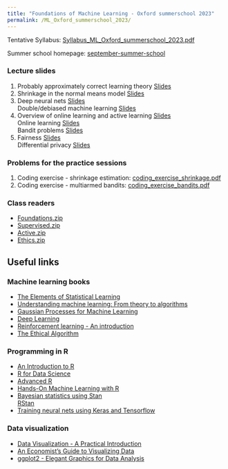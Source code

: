```yaml
---
title: "Foundations of Machine Learning - Oxford summerschool 2023"
permalink: /ML_Oxford_summerschool_2023/
---
```



Tentative Syllabus: [Syllabus_ML_Oxford_summerschool_2023.pdf](/home/files/teaching/ML_Oxford_summerschool_2023/Syllabus_ML_Oxford_Summerschool_2023.pdf)  


Summer school homepage: [september-summer-school](https://www.economics.ox.ac.uk/september-summer-school)  

### Lecture slides

1. Probably approximately correct learning theory
[Slides](/home/files/teaching/ML_Oxford_2023/pac_learning_slides.pdf)
1. Shrinkage in the normal means model
[Slides](/home/files/teaching/ML_Oxford_2023/normal_shrinkage_slides.pdf)
1. Deep neural nets
[Slides](/home/files/teaching/ML_Oxford_2023/neural_nets_slides.pdf)  
Double/debiased machine learning
[Slides](/home/files/teaching/ML_Oxford_2023/debiased_ml_slides.pdf)
1. Overview of online learning and active learning
[Slides](/home/files/teaching/ML_Oxford_2023/active_learning_overview_slides.pdf)  
Online learning
[Slides](/home/files/teaching/ML_Oxford_2023/adversarial_online_learning_slides.pdf)  
Bandit problems
[Slides](/home/files/teaching/ML_Oxford_2023/bandit_problems_slides.pdf)
1. Fairness
[Slides](/home/files/teaching/ML_Oxford_2023/fairness_slides.pdf)  
Differential privacy
[Slides](/home/files/teaching/ML_Oxford_2023/differential_privacy_slides.pdf)  


### Problems for the practice sessions

1. Coding exercise - shrinkage estimation: [coding_exercise_shrinkage.pdf](/home/files/teaching/ML_Oxford_summerschool_2023/coding_exercise_shrinkage.pdf)  
1. Coding exercise - multiarmed bandits: [coding_exercise_bandits.pdf](/home/files/teaching/ML_Oxford_summerschool_2023/coding_exercise_bandits.pdf)  



### Class readers

* [Foundations.zip](/home/files/teaching/ML_Oxford_2022/Foundations.zip)  
* [Supervised.zip](/home/files/teaching/ML_Oxford_2022/Supervised.zip)  
* [Active.zip](/home/files/teaching/ML_Oxford_2022/Active.zip)  
* [Ethics.zip](/home/files/teaching/ML_Oxford_2022/Ethics.zip)




## Useful links


### Machine learning books
* [The Elements of Statistical Learning](https://web.stanford.edu/~hastie/Papers/ESLII.pdf)
* [Understanding machine learning: From theory to algorithms](https://www.cs.huji.ac.il/~shais/UnderstandingMachineLearning/understanding-machine-learning-theory-algorithms.pdf)
* [Gaussian Processes for Machine Learning](http://www.gaussianprocess.org/gpml/chapters/)
* [Deep Learning](https://www.deeplearningbook.org/)
* [Reinforcement learning - An introduction](http://www.incompleteideas.net/book/RLbook2018.pdf)
* [The Ethical Algorithm](https://global.oup.com/academic/product/the-ethical-algorithm-9780190948207)  


### Programming in R

* [An Introduction to R](https://cran.r-project.org/doc/manuals/r-release/R-intro.pdf)
* [R for Data Science](https://r4ds.had.co.nz/)
* [Advanced R](https://adv-r.hadley.nz/)
* [Hands-On Machine Learning with R](https://bradleyboehmke.github.io/HOML/)  
* [Bayesian statistics using Stan](https://mc-stan.org/docs/2_20/stan-users-guide/index.html)  
[RStan](https://github.com/stan-dev/rstan/wiki/RStan-Getting-Started)  
* [Training neural nets using Keras  and Tensorflow](https://tensorflow.rstudio.com/keras/)


### Data visualization

* [Data Visualization - A Practical Introduction](http://socviz.co/)
* [An Economist’s Guide to Visualizing Data](https://pubs.aeaweb.org/doi/pdfplus/10.1257/jep.28.1.209)
* [ggplot2 - Elegant Graphics for Data Analysis](http://moderngraphics11.pbworks.com/f/ggplot2-Book09hWickham.pdf)








